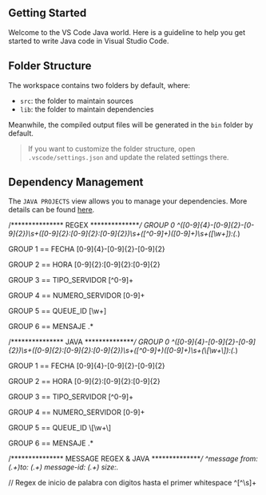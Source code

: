 ## Getting Started

Welcome to the VS Code Java world. Here is a guideline to help you get started to write Java code in Visual Studio Code.

## Folder Structure

The workspace contains two folders by default, where:

- `src`: the folder to maintain sources
- `lib`: the folder to maintain dependencies

Meanwhile, the compiled output files will be generated in the `bin` folder by default.

> If you want to customize the folder structure, open `.vscode/settings.json` and update the related settings there.

## Dependency Management

The `JAVA PROJECTS` view allows you to manage your dependencies. More details can be found [here](https://github.com/microsoft/vscode-java-dependency#manage-dependencies).

/*************** REGEX ***************/
GROUP 0 
^([0-9]{4}-[0-9]{2}-[0-9]{2})\s+([0-9]{2}:[0-9]{2}:[0-9]{2})\s+([^0-9]+)([0-9]+)\s+(\[\w+\]):(.*)

GROUP 1 == FECHA
[0-9]{4}-[0-9]{2}-[0-9]{2}

GROUP 2 == HORA
[0-9]{2}:[0-9]{2}:[0-9]{2}

GROUP 3 == TIPO_SERVIDOR
[^0-9]+

GROUP 4 == NUMERO_SERVIDOR
[0-9]+

GROUP 5 == QUEUE_ID
\[\w+\]

GROUP 6 == MENSAJE
.*

/*************** JAVA ***************/
GROUP 0 
^([0-9]{4}-[0-9]{2}-[0-9]{2})\\s+([0-9]{2}:[0-9]{2}:[0-9]{2})\\s+([^0-9]+)([0-9]+)\\s+(\\[\\w+\\]):(.*)

GROUP 1 == FECHA
[0-9]{4}-[0-9]{2}-[0-9]{2}

GROUP 2 == HORA
[0-9]{2}:[0-9]{2}:[0-9]{2}

GROUP 3 == TIPO_SERVIDOR
[^0-9]+

GROUP 4 == NUMERO_SERVIDOR
[0-9]+

GROUP 5 == QUEUE_ID
\\[\\w+\\]

GROUP 6 == MENSAJE
.*

/*************** MESSAGE REGEX & JAVA ***************/
^message from: (.+)to: (.+) message-id: (.+) size:.*

// Regex de inicio de palabra con digitos hasta el primer whitespace
^[^\s]+
